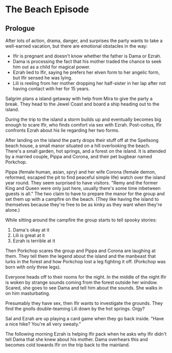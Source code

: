 # The Beach Episode

## Prologue
After lots of action, drama, danger, and surprises the party wants to take a well-earned vacation, but there are emotional obstacles in the way:

- Ifir is pregnant and doesn't know whether the father is Dama or Ezrah.
- Dama is processing the fact that his mother traded the chance to seek him out as a child for magical power.
- Ezrah lied to Ifir, saying he prefers her elven form to her angelic form, but Ifir sensed he was lying.
- Lili is reeling from her mother dropping her half-sister in her lap after not having contact with her for 15 years.

Salgrim plans a island getaway with help from Mira to give the party a break. They head to the Jewel Coast and board a ship heading out to the island.

During the trip to the island a storm builds up and eventually becomes big enough to scare Ifir, who finds comfort via sex with Ezrah. Post-coitus, Ifir confronts Ezrah about his lie regarding her two forms.

After landing on the island the party drops their stuff off at the Spellsong beach house, a small manor situated on a hill overlooking the beach. There's a small garden, hot springs, and a forest on the island. It is attended by a married couple, Pippa and Corona, and their pet bugbear named Porkchop.

Pippa (female human, asian, spry) and her wife Corona (female demon, reformed, escaped the pit to find peaceful simple life) watch over the island year round. They seem surprised to have visitors. "Remy and the former King and Queen were only just here, usually there's some time inbetween guests is all." The two claim to have to prepare the manor for the group and set them up with a campfire on the beach. (They like having the island to themselves because they're free to be as kinky as they want when they're alone.)

While sitting around the campfire the group starts to tell spooky stories:

1. Dama's okay at it
2. Lili is great at it
3. Ezrah is terrible at it

Then Porkchop scares the group and Pippa and Corona are laughing at them. They tell them the legend about the island and the manbeast that lurks in the forest and how Porkchop lost a leg fighting it off. (Porkchop was born with only three legs).

Everyone heads off to their rooms for the night. In the middle of the night Ifir is woken by strange sounds coming from the forest outside her window. Scared, she goes to see Dama and tell him about the sounds. She walks in on him masturbating.

Presumably they have sex, then Ifir wants to investigate the grounds. They find the gnolls double-teaming Lili down by the hot springs. Orgy?

Sal and Ezrah are up playing a card game when they go back inside. "Have a nice hike? You're all very sweaty."

The following morning Ezrah is helping Ifir pack when he asks why Ifir didn't tell Dama that she knew about his mother. Dama overhears this and becomes cold towards Ifir on the trip back to the mainland.